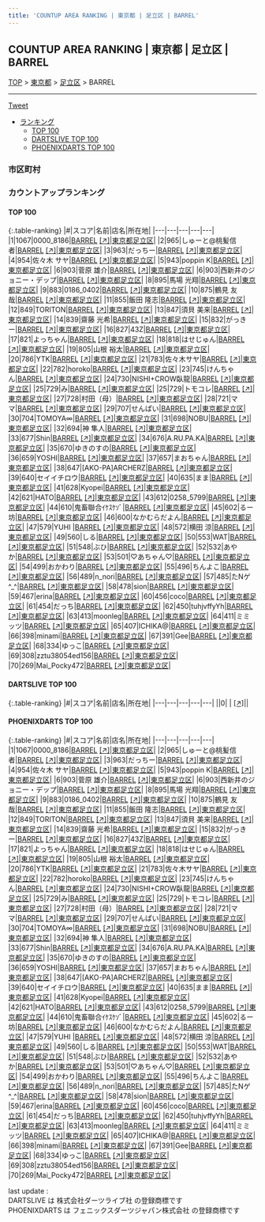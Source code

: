 ```yaml
---
title: 'COUNTUP AREA RANKING | 東京都 | 足立区 | BARREL'
---
```

## COUNTUP AREA RANKING | 東京都 | 足立区 | BARREL

[TOP](/darts/rank/) > [東京都](/darts/rank/東京都/) > [足立区](/darts/rank/東京都/足立区/) > BARREL

___

<a href="https://twitter.com/share?ref_src=twsrc%5Etfw" data-text="COUNTUP AREA RANKING | 東京都足立区BARREL" class="twitter-share-button" data-hashtags="DARTSLIVE,PHOENIXDARTS,darts,ダーツ" data-show-count="false">Tweet</a>

* [ランキング](#カウントアップランキング)
    * [TOP 100](#top-100)
    * [DARTSLIVE TOP 100](#dartslive-top-100)
    * [PHOENIXDARTS TOP 100](#phoenixdarts-top-100)

### 市区町村

<ul>

</ul>

### カウントアップランキング

#### TOP 100



{:.table-ranking}
|#|スコア|名前|店名|所在地|
|---|---|---|---|---|
|1|1067|<span class="rank-name-pd">0000_8186</span>|<a href="/darts/rank/shops/47220.html">BARREL</a> <a href="https://vs.phoenixdarts.com/jp/shop/shopDetailInfo/s_47220?s_seq=47220">[↗]</a>|<a href="/darts/rank/東京都/足立区">東京都足立区</a>|
|2|965|<span class="rank-name-pd">しゅーと@桃髪信者</span>|<a href="/darts/rank/shops/47220.html">BARREL</a> <a href="https://vs.phoenixdarts.com/jp/shop/shopDetailInfo/s_47220?s_seq=47220">[↗]</a>|<a href="/darts/rank/東京都/足立区">東京都足立区</a>|
|3|963|<span class="rank-name-pd">だっちー</span>|<a href="/darts/rank/shops/47220.html">BARREL</a> <a href="https://vs.phoenixdarts.com/jp/shop/shopDetailInfo/s_47220?s_seq=47220">[↗]</a>|<a href="/darts/rank/東京都/足立区">東京都足立区</a>|
|4|954|<span class="rank-name-pd"><span class="pro-icon-pd"></span>佐々木 サヤ</span>|<a href="/darts/rank/shops/47220.html">BARREL</a> <a href="https://vs.phoenixdarts.com/jp/shop/shopDetailInfo/s_47220?s_seq=47220">[↗]</a>|<a href="/darts/rank/東京都/足立区">東京都足立区</a>|
|5|943|<span class="rank-name-pd">poppin K</span>|<a href="/darts/rank/shops/47220.html">BARREL</a> <a href="https://vs.phoenixdarts.com/jp/shop/shopDetailInfo/s_47220?s_seq=47220">[↗]</a>|<a href="/darts/rank/東京都/足立区">東京都足立区</a>|
|6|903|<span class="rank-name-pd"><span class="pro-icon-pd"></span>菅原 雄介</span>|<a href="/darts/rank/shops/47220.html">BARREL</a> <a href="https://vs.phoenixdarts.com/jp/shop/shopDetailInfo/s_47220?s_seq=47220">[↗]</a>|<a href="/darts/rank/東京都/足立区">東京都足立区</a>|
|6|903|<span class="rank-name-pd">西新井のジョニー・デップ</span>|<a href="/darts/rank/shops/47220.html">BARREL</a> <a href="https://vs.phoenixdarts.com/jp/shop/shopDetailInfo/s_47220?s_seq=47220">[↗]</a>|<a href="/darts/rank/東京都/足立区">東京都足立区</a>|
|8|895|<span class="rank-name-pd">馬場 光翔</span>|<a href="/darts/rank/shops/47220.html">BARREL</a> <a href="https://vs.phoenixdarts.com/jp/shop/shopDetailInfo/s_47220?s_seq=47220">[↗]</a>|<a href="/darts/rank/東京都/足立区">東京都足立区</a>|
|9|883|<span class="rank-name-pd">0186_0402</span>|<a href="/darts/rank/shops/47220.html">BARREL</a> <a href="https://vs.phoenixdarts.com/jp/shop/shopDetailInfo/s_47220?s_seq=47220">[↗]</a>|<a href="/darts/rank/東京都/足立区">東京都足立区</a>|
|10|875|<span class="rank-name-pd"><span class="pro-icon-pd"></span>鶴見 友哉</span>|<a href="/darts/rank/shops/47220.html">BARREL</a> <a href="https://vs.phoenixdarts.com/jp/shop/shopDetailInfo/s_47220?s_seq=47220">[↗]</a>|<a href="/darts/rank/東京都/足立区">東京都足立区</a>|
|11|855|<span class="rank-name-pd"><span class="pro-icon-pd"></span>飯田 隆志</span>|<a href="/darts/rank/shops/47220.html">BARREL</a> <a href="https://vs.phoenixdarts.com/jp/shop/shopDetailInfo/s_47220?s_seq=47220">[↗]</a>|<a href="/darts/rank/東京都/足立区">東京都足立区</a>|
|12|849|<span class="rank-name-pd">TORITON</span>|<a href="/darts/rank/shops/47220.html">BARREL</a> <a href="https://vs.phoenixdarts.com/jp/shop/shopDetailInfo/s_47220?s_seq=47220">[↗]</a>|<a href="/darts/rank/東京都/足立区">東京都足立区</a>|
|13|847|<span class="rank-name-pd"><span class="pro-icon-pd"></span>須貝 美来</span>|<a href="/darts/rank/shops/47220.html">BARREL</a> <a href="https://vs.phoenixdarts.com/jp/shop/shopDetailInfo/s_47220?s_seq=47220">[↗]</a>|<a href="/darts/rank/東京都/足立区">東京都足立区</a>|
|14|839|<span class="rank-name-pd"><span class="pro-icon-pd"></span>齋藤 光希</span>|<a href="/darts/rank/shops/47220.html">BARREL</a> <a href="https://vs.phoenixdarts.com/jp/shop/shopDetailInfo/s_47220?s_seq=47220">[↗]</a>|<a href="/darts/rank/東京都/足立区">東京都足立区</a>|
|15|832|<span class="rank-name-pd">がっきー</span>|<a href="/darts/rank/shops/47220.html">BARREL</a> <a href="https://vs.phoenixdarts.com/jp/shop/shopDetailInfo/s_47220?s_seq=47220">[↗]</a>|<a href="/darts/rank/東京都/足立区">東京都足立区</a>|
|16|827|<span class="rank-name-pd">43Z</span>|<a href="/darts/rank/shops/47220.html">BARREL</a> <a href="https://vs.phoenixdarts.com/jp/shop/shopDetailInfo/s_47220?s_seq=47220">[↗]</a>|<a href="/darts/rank/東京都/足立区">東京都足立区</a>|
|17|821|<span class="rank-name-pd">よっちゃん</span>|<a href="/darts/rank/shops/47220.html">BARREL</a> <a href="https://vs.phoenixdarts.com/jp/shop/shopDetailInfo/s_47220?s_seq=47220">[↗]</a>|<a href="/darts/rank/東京都/足立区">東京都足立区</a>|
|18|818|<span class="rank-name-pd">はせじゅん</span>|<a href="/darts/rank/shops/47220.html">BARREL</a> <a href="https://vs.phoenixdarts.com/jp/shop/shopDetailInfo/s_47220?s_seq=47220">[↗]</a>|<a href="/darts/rank/東京都/足立区">東京都足立区</a>|
|19|805|<span class="rank-name-pd"><span class="pro-icon-pd"></span>山根 裕太</span>|<a href="/darts/rank/shops/47220.html">BARREL</a> <a href="https://vs.phoenixdarts.com/jp/shop/shopDetailInfo/s_47220?s_seq=47220">[↗]</a>|<a href="/darts/rank/東京都/足立区">東京都足立区</a>|
|20|786|<span class="rank-name-pd">YTK</span>|<a href="/darts/rank/shops/47220.html">BARREL</a> <a href="https://vs.phoenixdarts.com/jp/shop/shopDetailInfo/s_47220?s_seq=47220">[↗]</a>|<a href="/darts/rank/東京都/足立区">東京都足立区</a>|
|21|783|<span class="rank-name-pd">佐々木サヤ</span>|<a href="/darts/rank/shops/47220.html">BARREL</a> <a href="https://vs.phoenixdarts.com/jp/shop/shopDetailInfo/s_47220?s_seq=47220">[↗]</a>|<a href="/darts/rank/東京都/足立区">東京都足立区</a>|
|22|782|<span class="rank-name-pd">horoko</span>|<a href="/darts/rank/shops/47220.html">BARREL</a> <a href="https://vs.phoenixdarts.com/jp/shop/shopDetailInfo/s_47220?s_seq=47220">[↗]</a>|<a href="/darts/rank/東京都/足立区">東京都足立区</a>|
|23|745|<span class="rank-name-pd">けんちゃん</span>|<a href="/darts/rank/shops/47220.html">BARREL</a> <a href="https://vs.phoenixdarts.com/jp/shop/shopDetailInfo/s_47220?s_seq=47220">[↗]</a>|<a href="/darts/rank/東京都/足立区">東京都足立区</a>|
|24|730|<span class="rank-name-pd">NISHI+CROW臥龍</span>|<a href="/darts/rank/shops/47220.html">BARREL</a> <a href="https://vs.phoenixdarts.com/jp/shop/shopDetailInfo/s_47220?s_seq=47220">[↗]</a>|<a href="/darts/rank/東京都/足立区">東京都足立区</a>|
|25|729|<span class="rank-name-pd">み</span>|<a href="/darts/rank/shops/47220.html">BARREL</a> <a href="https://vs.phoenixdarts.com/jp/shop/shopDetailInfo/s_47220?s_seq=47220">[↗]</a>|<a href="/darts/rank/東京都/足立区">東京都足立区</a>|
|25|729|<span class="rank-name-pd">トモコレ</span>|<a href="/darts/rank/shops/47220.html">BARREL</a> <a href="https://vs.phoenixdarts.com/jp/shop/shopDetailInfo/s_47220?s_seq=47220">[↗]</a>|<a href="/darts/rank/東京都/足立区">東京都足立区</a>|
|27|728|<span class="rank-name-pd">村田（母）</span>|<a href="/darts/rank/shops/47220.html">BARREL</a> <a href="https://vs.phoenixdarts.com/jp/shop/shopDetailInfo/s_47220?s_seq=47220">[↗]</a>|<a href="/darts/rank/東京都/足立区">東京都足立区</a>|
|28|721|<span class="rank-name-pd">ママ</span>|<a href="/darts/rank/shops/47220.html">BARREL</a> <a href="https://vs.phoenixdarts.com/jp/shop/shopDetailInfo/s_47220?s_seq=47220">[↗]</a>|<a href="/darts/rank/東京都/足立区">東京都足立区</a>|
|29|707|<span class="rank-name-pd">せんぱい</span>|<a href="/darts/rank/shops/47220.html">BARREL</a> <a href="https://vs.phoenixdarts.com/jp/shop/shopDetailInfo/s_47220?s_seq=47220">[↗]</a>|<a href="/darts/rank/東京都/足立区">東京都足立区</a>|
|30|704|<span class="rank-name-pd">TOMOYA∞</span>|<a href="/darts/rank/shops/47220.html">BARREL</a> <a href="https://vs.phoenixdarts.com/jp/shop/shopDetailInfo/s_47220?s_seq=47220">[↗]</a>|<a href="/darts/rank/東京都/足立区">東京都足立区</a>|
|31|698|<span class="rank-name-pd">NOBU</span>|<a href="/darts/rank/shops/47220.html">BARREL</a> <a href="https://vs.phoenixdarts.com/jp/shop/shopDetailInfo/s_47220?s_seq=47220">[↗]</a>|<a href="/darts/rank/東京都/足立区">東京都足立区</a>|
|32|694|<span class="rank-name-pd">神 隼人</span>|<a href="/darts/rank/shops/47220.html">BARREL</a> <a href="https://vs.phoenixdarts.com/jp/shop/shopDetailInfo/s_47220?s_seq=47220">[↗]</a>|<a href="/darts/rank/東京都/足立区">東京都足立区</a>|
|33|677|<span class="rank-name-pd">Shin</span>|<a href="/darts/rank/shops/47220.html">BARREL</a> <a href="https://vs.phoenixdarts.com/jp/shop/shopDetailInfo/s_47220?s_seq=47220">[↗]</a>|<a href="/darts/rank/東京都/足立区">東京都足立区</a>|
|34|676|<span class="rank-name-pd">A.RU.PA.KA</span>|<a href="/darts/rank/shops/47220.html">BARREL</a> <a href="https://vs.phoenixdarts.com/jp/shop/shopDetailInfo/s_47220?s_seq=47220">[↗]</a>|<a href="/darts/rank/東京都/足立区">東京都足立区</a>|
|35|670|<span class="rank-name-pd">ゆきのすの</span>|<a href="/darts/rank/shops/47220.html">BARREL</a> <a href="https://vs.phoenixdarts.com/jp/shop/shopDetailInfo/s_47220?s_seq=47220">[↗]</a>|<a href="/darts/rank/東京都/足立区">東京都足立区</a>|
|36|659|<span class="rank-name-pd">YOSHI</span>|<a href="/darts/rank/shops/47220.html">BARREL</a> <a href="https://vs.phoenixdarts.com/jp/shop/shopDetailInfo/s_47220?s_seq=47220">[↗]</a>|<a href="/darts/rank/東京都/足立区">東京都足立区</a>|
|37|657|<span class="rank-name-pd">まおちゃん</span>|<a href="/darts/rank/shops/47220.html">BARREL</a> <a href="https://vs.phoenixdarts.com/jp/shop/shopDetailInfo/s_47220?s_seq=47220">[↗]</a>|<a href="/darts/rank/東京都/足立区">東京都足立区</a>|
|38|647|<span class="rank-name-pd">[AKO-PA]ARCHERZ</span>|<a href="/darts/rank/shops/47220.html">BARREL</a> <a href="https://vs.phoenixdarts.com/jp/shop/shopDetailInfo/s_47220?s_seq=47220">[↗]</a>|<a href="/darts/rank/東京都/足立区">東京都足立区</a>|
|39|640|<span class="rank-name-pd">セイイチロウ</span>|<a href="/darts/rank/shops/47220.html">BARREL</a> <a href="https://vs.phoenixdarts.com/jp/shop/shopDetailInfo/s_47220?s_seq=47220">[↗]</a>|<a href="/darts/rank/東京都/足立区">東京都足立区</a>|
|40|635|<span class="rank-name-pd">まま</span>|<a href="/darts/rank/shops/47220.html">BARREL</a> <a href="https://vs.phoenixdarts.com/jp/shop/shopDetailInfo/s_47220?s_seq=47220">[↗]</a>|<a href="/darts/rank/東京都/足立区">東京都足立区</a>|
|41|628|<span class="rank-name-pd">Kyopei</span>|<a href="/darts/rank/shops/47220.html">BARREL</a> <a href="https://vs.phoenixdarts.com/jp/shop/shopDetailInfo/s_47220?s_seq=47220">[↗]</a>|<a href="/darts/rank/東京都/足立区">東京都足立区</a>|
|42|621|<span class="rank-name-pd">HATO</span>|<a href="/darts/rank/shops/47220.html">BARREL</a> <a href="https://vs.phoenixdarts.com/jp/shop/shopDetailInfo/s_47220?s_seq=47220">[↗]</a>|<a href="/darts/rank/東京都/足立区">東京都足立区</a>|
|43|612|<span class="rank-name-pd">0258_5799</span>|<a href="/darts/rank/shops/47220.html">BARREL</a> <a href="https://vs.phoenixdarts.com/jp/shop/shopDetailInfo/s_47220?s_seq=47220">[↗]</a>|<a href="/darts/rank/東京都/足立区">東京都足立区</a>|
|44|610|<span class="rank-name-pd">鬼畜聯合ｲｹｽｹｿﾞ</span>|<a href="/darts/rank/shops/47220.html">BARREL</a> <a href="https://vs.phoenixdarts.com/jp/shop/shopDetailInfo/s_47220?s_seq=47220">[↗]</a>|<a href="/darts/rank/東京都/足立区">東京都足立区</a>|
|45|602|<span class="rank-name-pd">るー坊</span>|<a href="/darts/rank/shops/47220.html">BARREL</a> <a href="https://vs.phoenixdarts.com/jp/shop/shopDetailInfo/s_47220?s_seq=47220">[↗]</a>|<a href="/darts/rank/東京都/足立区">東京都足立区</a>|
|46|600|<span class="rank-name-pd">なかむらだよん</span>|<a href="/darts/rank/shops/47220.html">BARREL</a> <a href="https://vs.phoenixdarts.com/jp/shop/shopDetailInfo/s_47220?s_seq=47220">[↗]</a>|<a href="/darts/rank/東京都/足立区">東京都足立区</a>|
|47|579|<span class="rank-name-pd">YUHI </span>|<a href="/darts/rank/shops/47220.html">BARREL</a> <a href="https://vs.phoenixdarts.com/jp/shop/shopDetailInfo/s_47220?s_seq=47220">[↗]</a>|<a href="/darts/rank/東京都/足立区">東京都足立区</a>|
|48|572|<span class="rank-name-pd"><span class="pro-icon-pd"></span>横田 涼</span>|<a href="/darts/rank/shops/47220.html">BARREL</a> <a href="https://vs.phoenixdarts.com/jp/shop/shopDetailInfo/s_47220?s_seq=47220">[↗]</a>|<a href="/darts/rank/東京都/足立区">東京都足立区</a>|
|49|560|<span class="rank-name-pd">しる</span>|<a href="/darts/rank/shops/47220.html">BARREL</a> <a href="https://vs.phoenixdarts.com/jp/shop/shopDetailInfo/s_47220?s_seq=47220">[↗]</a>|<a href="/darts/rank/東京都/足立区">東京都足立区</a>|
|50|553|<span class="rank-name-pd">WAT</span>|<a href="/darts/rank/shops/47220.html">BARREL</a> <a href="https://vs.phoenixdarts.com/jp/shop/shopDetailInfo/s_47220?s_seq=47220">[↗]</a>|<a href="/darts/rank/東京都/足立区">東京都足立区</a>|
|51|548|<span class="rank-name-pd">ぶひ</span>|<a href="/darts/rank/shops/47220.html">BARREL</a> <a href="https://vs.phoenixdarts.com/jp/shop/shopDetailInfo/s_47220?s_seq=47220">[↗]</a>|<a href="/darts/rank/東京都/足立区">東京都足立区</a>|
|52|532|<span class="rank-name-pd">あやか</span>|<a href="/darts/rank/shops/47220.html">BARREL</a> <a href="https://vs.phoenixdarts.com/jp/shop/shopDetailInfo/s_47220?s_seq=47220">[↗]</a>|<a href="/darts/rank/東京都/足立区">東京都足立区</a>|
|53|501|<span class="rank-name-pd">♡あちゃん♡</span>|<a href="/darts/rank/shops/47220.html">BARREL</a> <a href="https://vs.phoenixdarts.com/jp/shop/shopDetailInfo/s_47220?s_seq=47220">[↗]</a>|<a href="/darts/rank/東京都/足立区">東京都足立区</a>|
|54|499|<span class="rank-name-pd">おかわり</span>|<a href="/darts/rank/shops/47220.html">BARREL</a> <a href="https://vs.phoenixdarts.com/jp/shop/shopDetailInfo/s_47220?s_seq=47220">[↗]</a>|<a href="/darts/rank/東京都/足立区">東京都足立区</a>|
|55|496|<span class="rank-name-pd">ちんよこ</span>|<a href="/darts/rank/shops/47220.html">BARREL</a> <a href="https://vs.phoenixdarts.com/jp/shop/shopDetailInfo/s_47220?s_seq=47220">[↗]</a>|<a href="/darts/rank/東京都/足立区">東京都足立区</a>|
|56|489|<span class="rank-name-pd">n_nori</span>|<a href="/darts/rank/shops/47220.html">BARREL</a> <a href="https://vs.phoenixdarts.com/jp/shop/shopDetailInfo/s_47220?s_seq=47220">[↗]</a>|<a href="/darts/rank/東京都/足立区">東京都足立区</a>|
|57|485|<span class="rank-name-pd">たNゲ︎^_^</span>|<a href="/darts/rank/shops/47220.html">BARREL</a> <a href="https://vs.phoenixdarts.com/jp/shop/shopDetailInfo/s_47220?s_seq=47220">[↗]</a>|<a href="/darts/rank/東京都/足立区">東京都足立区</a>|
|58|478|<span class="rank-name-pd">sion</span>|<a href="/darts/rank/shops/47220.html">BARREL</a> <a href="https://vs.phoenixdarts.com/jp/shop/shopDetailInfo/s_47220?s_seq=47220">[↗]</a>|<a href="/darts/rank/東京都/足立区">東京都足立区</a>|
|59|467|<span class="rank-name-pd">erina</span>|<a href="/darts/rank/shops/47220.html">BARREL</a> <a href="https://vs.phoenixdarts.com/jp/shop/shopDetailInfo/s_47220?s_seq=47220">[↗]</a>|<a href="/darts/rank/東京都/足立区">東京都足立区</a>|
|60|456|<span class="rank-name-pd">coco</span>|<a href="/darts/rank/shops/47220.html">BARREL</a> <a href="https://vs.phoenixdarts.com/jp/shop/shopDetailInfo/s_47220?s_seq=47220">[↗]</a>|<a href="/darts/rank/東京都/足立区">東京都足立区</a>|
|61|454|<span class="rank-name-pd">だっち</span>|<a href="/darts/rank/shops/47220.html">BARREL</a> <a href="https://vs.phoenixdarts.com/jp/shop/shopDetailInfo/s_47220?s_seq=47220">[↗]</a>|<a href="/darts/rank/東京都/足立区">東京都足立区</a>|
|62|450|<span class="rank-name-pd">tuhjvffyYh</span>|<a href="/darts/rank/shops/47220.html">BARREL</a> <a href="https://vs.phoenixdarts.com/jp/shop/shopDetailInfo/s_47220?s_seq=47220">[↗]</a>|<a href="/darts/rank/東京都/足立区">東京都足立区</a>|
|63|413|<span class="rank-name-pd">moonleg</span>|<a href="/darts/rank/shops/47220.html">BARREL</a> <a href="https://vs.phoenixdarts.com/jp/shop/shopDetailInfo/s_47220?s_seq=47220">[↗]</a>|<a href="/darts/rank/東京都/足立区">東京都足立区</a>|
|64|411|<span class="rank-name-pd">ミミッツ</span>|<a href="/darts/rank/shops/47220.html">BARREL</a> <a href="https://vs.phoenixdarts.com/jp/shop/shopDetailInfo/s_47220?s_seq=47220">[↗]</a>|<a href="/darts/rank/東京都/足立区">東京都足立区</a>|
|65|407|<span class="rank-name-pd">ICHIKA@</span>|<a href="/darts/rank/shops/47220.html">BARREL</a> <a href="https://vs.phoenixdarts.com/jp/shop/shopDetailInfo/s_47220?s_seq=47220">[↗]</a>|<a href="/darts/rank/東京都/足立区">東京都足立区</a>|
|66|398|<span class="rank-name-pd">minami</span>|<a href="/darts/rank/shops/47220.html">BARREL</a> <a href="https://vs.phoenixdarts.com/jp/shop/shopDetailInfo/s_47220?s_seq=47220">[↗]</a>|<a href="/darts/rank/東京都/足立区">東京都足立区</a>|
|67|391|<span class="rank-name-pd">Gee</span>|<a href="/darts/rank/shops/47220.html">BARREL</a> <a href="https://vs.phoenixdarts.com/jp/shop/shopDetailInfo/s_47220?s_seq=47220">[↗]</a>|<a href="/darts/rank/東京都/足立区">東京都足立区</a>|
|68|334|<span class="rank-name-pd">ゆっこ</span>|<a href="/darts/rank/shops/47220.html">BARREL</a> <a href="https://vs.phoenixdarts.com/jp/shop/shopDetailInfo/s_47220?s_seq=47220">[↗]</a>|<a href="/darts/rank/東京都/足立区">東京都足立区</a>|
|69|308|<span class="rank-name-pd">zztu38054ed156</span>|<a href="/darts/rank/shops/47220.html">BARREL</a> <a href="https://vs.phoenixdarts.com/jp/shop/shopDetailInfo/s_47220?s_seq=47220">[↗]</a>|<a href="/darts/rank/東京都/足立区">東京都足立区</a>|
|70|269|<span class="rank-name-pd">Mai_Pocky472</span>|<a href="/darts/rank/shops/47220.html">BARREL</a> <a href="https://vs.phoenixdarts.com/jp/shop/shopDetailInfo/s_47220?s_seq=47220">[↗]</a>|<a href="/darts/rank/東京都/足立区">東京都足立区</a>|


#### DARTSLIVE TOP 100



{:.table-ranking}
|#|スコア|名前|店名|所在地|
|---|---|---|---|---|
||0|<span class="rank-name-dl"> </span>|<a href="/darts/rank/shops/.html"></a> <a href="">[↗]</a>|<a href="/darts/rank//"></a>|


#### PHOENIXDARTS TOP 100



{:.table-ranking}
|#|スコア|名前|店名|所在地|
|---|---|---|---|---|
|1|1067|<span class="rank-name-pd">0000_8186</span>|<a href="/darts/rank/shops/47220.html">BARREL</a> <a href="https://vs.phoenixdarts.com/jp/shop/shopDetailInfo/s_47220?s_seq=47220">[↗]</a>|<a href="/darts/rank/東京都/足立区">東京都足立区</a>|
|2|965|<span class="rank-name-pd">しゅーと@桃髪信者</span>|<a href="/darts/rank/shops/47220.html">BARREL</a> <a href="https://vs.phoenixdarts.com/jp/shop/shopDetailInfo/s_47220?s_seq=47220">[↗]</a>|<a href="/darts/rank/東京都/足立区">東京都足立区</a>|
|3|963|<span class="rank-name-pd">だっちー</span>|<a href="/darts/rank/shops/47220.html">BARREL</a> <a href="https://vs.phoenixdarts.com/jp/shop/shopDetailInfo/s_47220?s_seq=47220">[↗]</a>|<a href="/darts/rank/東京都/足立区">東京都足立区</a>|
|4|954|<span class="rank-name-pd"><span class="pro-icon-pd"></span>佐々木 サヤ</span>|<a href="/darts/rank/shops/47220.html">BARREL</a> <a href="https://vs.phoenixdarts.com/jp/shop/shopDetailInfo/s_47220?s_seq=47220">[↗]</a>|<a href="/darts/rank/東京都/足立区">東京都足立区</a>|
|5|943|<span class="rank-name-pd">poppin K</span>|<a href="/darts/rank/shops/47220.html">BARREL</a> <a href="https://vs.phoenixdarts.com/jp/shop/shopDetailInfo/s_47220?s_seq=47220">[↗]</a>|<a href="/darts/rank/東京都/足立区">東京都足立区</a>|
|6|903|<span class="rank-name-pd"><span class="pro-icon-pd"></span>菅原 雄介</span>|<a href="/darts/rank/shops/47220.html">BARREL</a> <a href="https://vs.phoenixdarts.com/jp/shop/shopDetailInfo/s_47220?s_seq=47220">[↗]</a>|<a href="/darts/rank/東京都/足立区">東京都足立区</a>|
|6|903|<span class="rank-name-pd">西新井のジョニー・デップ</span>|<a href="/darts/rank/shops/47220.html">BARREL</a> <a href="https://vs.phoenixdarts.com/jp/shop/shopDetailInfo/s_47220?s_seq=47220">[↗]</a>|<a href="/darts/rank/東京都/足立区">東京都足立区</a>|
|8|895|<span class="rank-name-pd">馬場 光翔</span>|<a href="/darts/rank/shops/47220.html">BARREL</a> <a href="https://vs.phoenixdarts.com/jp/shop/shopDetailInfo/s_47220?s_seq=47220">[↗]</a>|<a href="/darts/rank/東京都/足立区">東京都足立区</a>|
|9|883|<span class="rank-name-pd">0186_0402</span>|<a href="/darts/rank/shops/47220.html">BARREL</a> <a href="https://vs.phoenixdarts.com/jp/shop/shopDetailInfo/s_47220?s_seq=47220">[↗]</a>|<a href="/darts/rank/東京都/足立区">東京都足立区</a>|
|10|875|<span class="rank-name-pd"><span class="pro-icon-pd"></span>鶴見 友哉</span>|<a href="/darts/rank/shops/47220.html">BARREL</a> <a href="https://vs.phoenixdarts.com/jp/shop/shopDetailInfo/s_47220?s_seq=47220">[↗]</a>|<a href="/darts/rank/東京都/足立区">東京都足立区</a>|
|11|855|<span class="rank-name-pd"><span class="pro-icon-pd"></span>飯田 隆志</span>|<a href="/darts/rank/shops/47220.html">BARREL</a> <a href="https://vs.phoenixdarts.com/jp/shop/shopDetailInfo/s_47220?s_seq=47220">[↗]</a>|<a href="/darts/rank/東京都/足立区">東京都足立区</a>|
|12|849|<span class="rank-name-pd">TORITON</span>|<a href="/darts/rank/shops/47220.html">BARREL</a> <a href="https://vs.phoenixdarts.com/jp/shop/shopDetailInfo/s_47220?s_seq=47220">[↗]</a>|<a href="/darts/rank/東京都/足立区">東京都足立区</a>|
|13|847|<span class="rank-name-pd"><span class="pro-icon-pd"></span>須貝 美来</span>|<a href="/darts/rank/shops/47220.html">BARREL</a> <a href="https://vs.phoenixdarts.com/jp/shop/shopDetailInfo/s_47220?s_seq=47220">[↗]</a>|<a href="/darts/rank/東京都/足立区">東京都足立区</a>|
|14|839|<span class="rank-name-pd"><span class="pro-icon-pd"></span>齋藤 光希</span>|<a href="/darts/rank/shops/47220.html">BARREL</a> <a href="https://vs.phoenixdarts.com/jp/shop/shopDetailInfo/s_47220?s_seq=47220">[↗]</a>|<a href="/darts/rank/東京都/足立区">東京都足立区</a>|
|15|832|<span class="rank-name-pd">がっきー</span>|<a href="/darts/rank/shops/47220.html">BARREL</a> <a href="https://vs.phoenixdarts.com/jp/shop/shopDetailInfo/s_47220?s_seq=47220">[↗]</a>|<a href="/darts/rank/東京都/足立区">東京都足立区</a>|
|16|827|<span class="rank-name-pd">43Z</span>|<a href="/darts/rank/shops/47220.html">BARREL</a> <a href="https://vs.phoenixdarts.com/jp/shop/shopDetailInfo/s_47220?s_seq=47220">[↗]</a>|<a href="/darts/rank/東京都/足立区">東京都足立区</a>|
|17|821|<span class="rank-name-pd">よっちゃん</span>|<a href="/darts/rank/shops/47220.html">BARREL</a> <a href="https://vs.phoenixdarts.com/jp/shop/shopDetailInfo/s_47220?s_seq=47220">[↗]</a>|<a href="/darts/rank/東京都/足立区">東京都足立区</a>|
|18|818|<span class="rank-name-pd">はせじゅん</span>|<a href="/darts/rank/shops/47220.html">BARREL</a> <a href="https://vs.phoenixdarts.com/jp/shop/shopDetailInfo/s_47220?s_seq=47220">[↗]</a>|<a href="/darts/rank/東京都/足立区">東京都足立区</a>|
|19|805|<span class="rank-name-pd"><span class="pro-icon-pd"></span>山根 裕太</span>|<a href="/darts/rank/shops/47220.html">BARREL</a> <a href="https://vs.phoenixdarts.com/jp/shop/shopDetailInfo/s_47220?s_seq=47220">[↗]</a>|<a href="/darts/rank/東京都/足立区">東京都足立区</a>|
|20|786|<span class="rank-name-pd">YTK</span>|<a href="/darts/rank/shops/47220.html">BARREL</a> <a href="https://vs.phoenixdarts.com/jp/shop/shopDetailInfo/s_47220?s_seq=47220">[↗]</a>|<a href="/darts/rank/東京都/足立区">東京都足立区</a>|
|21|783|<span class="rank-name-pd">佐々木サヤ</span>|<a href="/darts/rank/shops/47220.html">BARREL</a> <a href="https://vs.phoenixdarts.com/jp/shop/shopDetailInfo/s_47220?s_seq=47220">[↗]</a>|<a href="/darts/rank/東京都/足立区">東京都足立区</a>|
|22|782|<span class="rank-name-pd">horoko</span>|<a href="/darts/rank/shops/47220.html">BARREL</a> <a href="https://vs.phoenixdarts.com/jp/shop/shopDetailInfo/s_47220?s_seq=47220">[↗]</a>|<a href="/darts/rank/東京都/足立区">東京都足立区</a>|
|23|745|<span class="rank-name-pd">けんちゃん</span>|<a href="/darts/rank/shops/47220.html">BARREL</a> <a href="https://vs.phoenixdarts.com/jp/shop/shopDetailInfo/s_47220?s_seq=47220">[↗]</a>|<a href="/darts/rank/東京都/足立区">東京都足立区</a>|
|24|730|<span class="rank-name-pd">NISHI+CROW臥龍</span>|<a href="/darts/rank/shops/47220.html">BARREL</a> <a href="https://vs.phoenixdarts.com/jp/shop/shopDetailInfo/s_47220?s_seq=47220">[↗]</a>|<a href="/darts/rank/東京都/足立区">東京都足立区</a>|
|25|729|<span class="rank-name-pd">み</span>|<a href="/darts/rank/shops/47220.html">BARREL</a> <a href="https://vs.phoenixdarts.com/jp/shop/shopDetailInfo/s_47220?s_seq=47220">[↗]</a>|<a href="/darts/rank/東京都/足立区">東京都足立区</a>|
|25|729|<span class="rank-name-pd">トモコレ</span>|<a href="/darts/rank/shops/47220.html">BARREL</a> <a href="https://vs.phoenixdarts.com/jp/shop/shopDetailInfo/s_47220?s_seq=47220">[↗]</a>|<a href="/darts/rank/東京都/足立区">東京都足立区</a>|
|27|728|<span class="rank-name-pd">村田（母）</span>|<a href="/darts/rank/shops/47220.html">BARREL</a> <a href="https://vs.phoenixdarts.com/jp/shop/shopDetailInfo/s_47220?s_seq=47220">[↗]</a>|<a href="/darts/rank/東京都/足立区">東京都足立区</a>|
|28|721|<span class="rank-name-pd">ママ</span>|<a href="/darts/rank/shops/47220.html">BARREL</a> <a href="https://vs.phoenixdarts.com/jp/shop/shopDetailInfo/s_47220?s_seq=47220">[↗]</a>|<a href="/darts/rank/東京都/足立区">東京都足立区</a>|
|29|707|<span class="rank-name-pd">せんぱい</span>|<a href="/darts/rank/shops/47220.html">BARREL</a> <a href="https://vs.phoenixdarts.com/jp/shop/shopDetailInfo/s_47220?s_seq=47220">[↗]</a>|<a href="/darts/rank/東京都/足立区">東京都足立区</a>|
|30|704|<span class="rank-name-pd">TOMOYA∞</span>|<a href="/darts/rank/shops/47220.html">BARREL</a> <a href="https://vs.phoenixdarts.com/jp/shop/shopDetailInfo/s_47220?s_seq=47220">[↗]</a>|<a href="/darts/rank/東京都/足立区">東京都足立区</a>|
|31|698|<span class="rank-name-pd">NOBU</span>|<a href="/darts/rank/shops/47220.html">BARREL</a> <a href="https://vs.phoenixdarts.com/jp/shop/shopDetailInfo/s_47220?s_seq=47220">[↗]</a>|<a href="/darts/rank/東京都/足立区">東京都足立区</a>|
|32|694|<span class="rank-name-pd">神 隼人</span>|<a href="/darts/rank/shops/47220.html">BARREL</a> <a href="https://vs.phoenixdarts.com/jp/shop/shopDetailInfo/s_47220?s_seq=47220">[↗]</a>|<a href="/darts/rank/東京都/足立区">東京都足立区</a>|
|33|677|<span class="rank-name-pd">Shin</span>|<a href="/darts/rank/shops/47220.html">BARREL</a> <a href="https://vs.phoenixdarts.com/jp/shop/shopDetailInfo/s_47220?s_seq=47220">[↗]</a>|<a href="/darts/rank/東京都/足立区">東京都足立区</a>|
|34|676|<span class="rank-name-pd">A.RU.PA.KA</span>|<a href="/darts/rank/shops/47220.html">BARREL</a> <a href="https://vs.phoenixdarts.com/jp/shop/shopDetailInfo/s_47220?s_seq=47220">[↗]</a>|<a href="/darts/rank/東京都/足立区">東京都足立区</a>|
|35|670|<span class="rank-name-pd">ゆきのすの</span>|<a href="/darts/rank/shops/47220.html">BARREL</a> <a href="https://vs.phoenixdarts.com/jp/shop/shopDetailInfo/s_47220?s_seq=47220">[↗]</a>|<a href="/darts/rank/東京都/足立区">東京都足立区</a>|
|36|659|<span class="rank-name-pd">YOSHI</span>|<a href="/darts/rank/shops/47220.html">BARREL</a> <a href="https://vs.phoenixdarts.com/jp/shop/shopDetailInfo/s_47220?s_seq=47220">[↗]</a>|<a href="/darts/rank/東京都/足立区">東京都足立区</a>|
|37|657|<span class="rank-name-pd">まおちゃん</span>|<a href="/darts/rank/shops/47220.html">BARREL</a> <a href="https://vs.phoenixdarts.com/jp/shop/shopDetailInfo/s_47220?s_seq=47220">[↗]</a>|<a href="/darts/rank/東京都/足立区">東京都足立区</a>|
|38|647|<span class="rank-name-pd">[AKO-PA]ARCHERZ</span>|<a href="/darts/rank/shops/47220.html">BARREL</a> <a href="https://vs.phoenixdarts.com/jp/shop/shopDetailInfo/s_47220?s_seq=47220">[↗]</a>|<a href="/darts/rank/東京都/足立区">東京都足立区</a>|
|39|640|<span class="rank-name-pd">セイイチロウ</span>|<a href="/darts/rank/shops/47220.html">BARREL</a> <a href="https://vs.phoenixdarts.com/jp/shop/shopDetailInfo/s_47220?s_seq=47220">[↗]</a>|<a href="/darts/rank/東京都/足立区">東京都足立区</a>|
|40|635|<span class="rank-name-pd">まま</span>|<a href="/darts/rank/shops/47220.html">BARREL</a> <a href="https://vs.phoenixdarts.com/jp/shop/shopDetailInfo/s_47220?s_seq=47220">[↗]</a>|<a href="/darts/rank/東京都/足立区">東京都足立区</a>|
|41|628|<span class="rank-name-pd">Kyopei</span>|<a href="/darts/rank/shops/47220.html">BARREL</a> <a href="https://vs.phoenixdarts.com/jp/shop/shopDetailInfo/s_47220?s_seq=47220">[↗]</a>|<a href="/darts/rank/東京都/足立区">東京都足立区</a>|
|42|621|<span class="rank-name-pd">HATO</span>|<a href="/darts/rank/shops/47220.html">BARREL</a> <a href="https://vs.phoenixdarts.com/jp/shop/shopDetailInfo/s_47220?s_seq=47220">[↗]</a>|<a href="/darts/rank/東京都/足立区">東京都足立区</a>|
|43|612|<span class="rank-name-pd">0258_5799</span>|<a href="/darts/rank/shops/47220.html">BARREL</a> <a href="https://vs.phoenixdarts.com/jp/shop/shopDetailInfo/s_47220?s_seq=47220">[↗]</a>|<a href="/darts/rank/東京都/足立区">東京都足立区</a>|
|44|610|<span class="rank-name-pd">鬼畜聯合ｲｹｽｹｿﾞ</span>|<a href="/darts/rank/shops/47220.html">BARREL</a> <a href="https://vs.phoenixdarts.com/jp/shop/shopDetailInfo/s_47220?s_seq=47220">[↗]</a>|<a href="/darts/rank/東京都/足立区">東京都足立区</a>|
|45|602|<span class="rank-name-pd">るー坊</span>|<a href="/darts/rank/shops/47220.html">BARREL</a> <a href="https://vs.phoenixdarts.com/jp/shop/shopDetailInfo/s_47220?s_seq=47220">[↗]</a>|<a href="/darts/rank/東京都/足立区">東京都足立区</a>|
|46|600|<span class="rank-name-pd">なかむらだよん</span>|<a href="/darts/rank/shops/47220.html">BARREL</a> <a href="https://vs.phoenixdarts.com/jp/shop/shopDetailInfo/s_47220?s_seq=47220">[↗]</a>|<a href="/darts/rank/東京都/足立区">東京都足立区</a>|
|47|579|<span class="rank-name-pd">YUHI </span>|<a href="/darts/rank/shops/47220.html">BARREL</a> <a href="https://vs.phoenixdarts.com/jp/shop/shopDetailInfo/s_47220?s_seq=47220">[↗]</a>|<a href="/darts/rank/東京都/足立区">東京都足立区</a>|
|48|572|<span class="rank-name-pd"><span class="pro-icon-pd"></span>横田 涼</span>|<a href="/darts/rank/shops/47220.html">BARREL</a> <a href="https://vs.phoenixdarts.com/jp/shop/shopDetailInfo/s_47220?s_seq=47220">[↗]</a>|<a href="/darts/rank/東京都/足立区">東京都足立区</a>|
|49|560|<span class="rank-name-pd">しる</span>|<a href="/darts/rank/shops/47220.html">BARREL</a> <a href="https://vs.phoenixdarts.com/jp/shop/shopDetailInfo/s_47220?s_seq=47220">[↗]</a>|<a href="/darts/rank/東京都/足立区">東京都足立区</a>|
|50|553|<span class="rank-name-pd">WAT</span>|<a href="/darts/rank/shops/47220.html">BARREL</a> <a href="https://vs.phoenixdarts.com/jp/shop/shopDetailInfo/s_47220?s_seq=47220">[↗]</a>|<a href="/darts/rank/東京都/足立区">東京都足立区</a>|
|51|548|<span class="rank-name-pd">ぶひ</span>|<a href="/darts/rank/shops/47220.html">BARREL</a> <a href="https://vs.phoenixdarts.com/jp/shop/shopDetailInfo/s_47220?s_seq=47220">[↗]</a>|<a href="/darts/rank/東京都/足立区">東京都足立区</a>|
|52|532|<span class="rank-name-pd">あやか</span>|<a href="/darts/rank/shops/47220.html">BARREL</a> <a href="https://vs.phoenixdarts.com/jp/shop/shopDetailInfo/s_47220?s_seq=47220">[↗]</a>|<a href="/darts/rank/東京都/足立区">東京都足立区</a>|
|53|501|<span class="rank-name-pd">♡あちゃん♡</span>|<a href="/darts/rank/shops/47220.html">BARREL</a> <a href="https://vs.phoenixdarts.com/jp/shop/shopDetailInfo/s_47220?s_seq=47220">[↗]</a>|<a href="/darts/rank/東京都/足立区">東京都足立区</a>|
|54|499|<span class="rank-name-pd">おかわり</span>|<a href="/darts/rank/shops/47220.html">BARREL</a> <a href="https://vs.phoenixdarts.com/jp/shop/shopDetailInfo/s_47220?s_seq=47220">[↗]</a>|<a href="/darts/rank/東京都/足立区">東京都足立区</a>|
|55|496|<span class="rank-name-pd">ちんよこ</span>|<a href="/darts/rank/shops/47220.html">BARREL</a> <a href="https://vs.phoenixdarts.com/jp/shop/shopDetailInfo/s_47220?s_seq=47220">[↗]</a>|<a href="/darts/rank/東京都/足立区">東京都足立区</a>|
|56|489|<span class="rank-name-pd">n_nori</span>|<a href="/darts/rank/shops/47220.html">BARREL</a> <a href="https://vs.phoenixdarts.com/jp/shop/shopDetailInfo/s_47220?s_seq=47220">[↗]</a>|<a href="/darts/rank/東京都/足立区">東京都足立区</a>|
|57|485|<span class="rank-name-pd">たNゲ︎^_^</span>|<a href="/darts/rank/shops/47220.html">BARREL</a> <a href="https://vs.phoenixdarts.com/jp/shop/shopDetailInfo/s_47220?s_seq=47220">[↗]</a>|<a href="/darts/rank/東京都/足立区">東京都足立区</a>|
|58|478|<span class="rank-name-pd">sion</span>|<a href="/darts/rank/shops/47220.html">BARREL</a> <a href="https://vs.phoenixdarts.com/jp/shop/shopDetailInfo/s_47220?s_seq=47220">[↗]</a>|<a href="/darts/rank/東京都/足立区">東京都足立区</a>|
|59|467|<span class="rank-name-pd">erina</span>|<a href="/darts/rank/shops/47220.html">BARREL</a> <a href="https://vs.phoenixdarts.com/jp/shop/shopDetailInfo/s_47220?s_seq=47220">[↗]</a>|<a href="/darts/rank/東京都/足立区">東京都足立区</a>|
|60|456|<span class="rank-name-pd">coco</span>|<a href="/darts/rank/shops/47220.html">BARREL</a> <a href="https://vs.phoenixdarts.com/jp/shop/shopDetailInfo/s_47220?s_seq=47220">[↗]</a>|<a href="/darts/rank/東京都/足立区">東京都足立区</a>|
|61|454|<span class="rank-name-pd">だっち</span>|<a href="/darts/rank/shops/47220.html">BARREL</a> <a href="https://vs.phoenixdarts.com/jp/shop/shopDetailInfo/s_47220?s_seq=47220">[↗]</a>|<a href="/darts/rank/東京都/足立区">東京都足立区</a>|
|62|450|<span class="rank-name-pd">tuhjvffyYh</span>|<a href="/darts/rank/shops/47220.html">BARREL</a> <a href="https://vs.phoenixdarts.com/jp/shop/shopDetailInfo/s_47220?s_seq=47220">[↗]</a>|<a href="/darts/rank/東京都/足立区">東京都足立区</a>|
|63|413|<span class="rank-name-pd">moonleg</span>|<a href="/darts/rank/shops/47220.html">BARREL</a> <a href="https://vs.phoenixdarts.com/jp/shop/shopDetailInfo/s_47220?s_seq=47220">[↗]</a>|<a href="/darts/rank/東京都/足立区">東京都足立区</a>|
|64|411|<span class="rank-name-pd">ミミッツ</span>|<a href="/darts/rank/shops/47220.html">BARREL</a> <a href="https://vs.phoenixdarts.com/jp/shop/shopDetailInfo/s_47220?s_seq=47220">[↗]</a>|<a href="/darts/rank/東京都/足立区">東京都足立区</a>|
|65|407|<span class="rank-name-pd">ICHIKA@</span>|<a href="/darts/rank/shops/47220.html">BARREL</a> <a href="https://vs.phoenixdarts.com/jp/shop/shopDetailInfo/s_47220?s_seq=47220">[↗]</a>|<a href="/darts/rank/東京都/足立区">東京都足立区</a>|
|66|398|<span class="rank-name-pd">minami</span>|<a href="/darts/rank/shops/47220.html">BARREL</a> <a href="https://vs.phoenixdarts.com/jp/shop/shopDetailInfo/s_47220?s_seq=47220">[↗]</a>|<a href="/darts/rank/東京都/足立区">東京都足立区</a>|
|67|391|<span class="rank-name-pd">Gee</span>|<a href="/darts/rank/shops/47220.html">BARREL</a> <a href="https://vs.phoenixdarts.com/jp/shop/shopDetailInfo/s_47220?s_seq=47220">[↗]</a>|<a href="/darts/rank/東京都/足立区">東京都足立区</a>|
|68|334|<span class="rank-name-pd">ゆっこ</span>|<a href="/darts/rank/shops/47220.html">BARREL</a> <a href="https://vs.phoenixdarts.com/jp/shop/shopDetailInfo/s_47220?s_seq=47220">[↗]</a>|<a href="/darts/rank/東京都/足立区">東京都足立区</a>|
|69|308|<span class="rank-name-pd">zztu38054ed156</span>|<a href="/darts/rank/shops/47220.html">BARREL</a> <a href="https://vs.phoenixdarts.com/jp/shop/shopDetailInfo/s_47220?s_seq=47220">[↗]</a>|<a href="/darts/rank/東京都/足立区">東京都足立区</a>|
|70|269|<span class="rank-name-pd">Mai_Pocky472</span>|<a href="/darts/rank/shops/47220.html">BARREL</a> <a href="https://vs.phoenixdarts.com/jp/shop/shopDetailInfo/s_47220?s_seq=47220">[↗]</a>|<a href="/darts/rank/東京都/足立区">東京都足立区</a>|


<div class="footer border-top border-gray-light mt-5 pt-3 text-right text-gray">
    last update : <span style="font-weight: italic" id="foot_last_modified"></span><br />
    DARTSLIVE は 株式会社ダーツライブ社 の登録商標です<br />
    PHOENIXDARTS は フェニックスダーツジャパン株式会社 の登録商標です<br />
</div>

<script src="https://cdnjs.cloudflare.com/ajax/libs/jquery.tablesorter/2.31.3/js/jquery.tablesorter.min.js" integrity="sha512-qzgd5cYSZcosqpzpn7zF2ZId8f/8CHmFKZ8j7mU4OUXTNRd5g+ZHBPsgKEwoqxCtdQvExE5LprwwPAgoicguNg==" crossorigin="anonymous" referrerpolicy="no-referrer"></script>
<link rel="stylesheet" href="https://cdnjs.cloudflare.com/ajax/libs/jquery.tablesorter/2.31.3/css/theme.default.min.css" integrity="sha512-wghhOJkjQX0Lh3NSWvNKeZ0ZpNn+SPVXX1Qyc9OCaogADktxrBiBdKGDoqVUOyhStvMBmJQ8ZdMHiR3wuEq8+w==" crossorigin="anonymous" referrerpolicy="no-referrer" />
<script>
$(function() {
    $(".table-ranking").tablesorter({sortList:[[0, 0]]});
    $("#foot_last_modified").text(formatDate(new Date(document.lastModified), 'yyyy-MM-dd HH:mm:ss'));
});
</script>

<script async src="https://platform.twitter.com/widgets.js" charset="utf-8"></script>